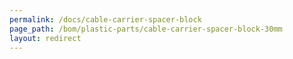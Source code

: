 ```yaml
---
permalink: /docs/cable-carrier-spacer-block
page_path: /bom/plastic-parts/cable-carrier-spacer-block-30mm
layout: redirect
---
```

